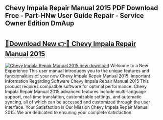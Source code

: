 ## Chevy Impala Repair Manual 2015 PDF Download Free - Part-HNw User Guide Repair - Service Owner Edition DmAup

# <h2><a href="http://bc79526.oget.top/?id=Chevy+Impala+Repair+Manual+2015">🔗Download New 👉🔴 Chevy Impala Repair Manual 2015</a></h2>

[![Chevy Impala Repair Manual 2015 new download](https://i.imgur.com/5g1atiW.png)](http://bc79526.oget.top/?id=Chevy+Impala+Repair+Manual+2015)
Welcome to a New Experience This user manual introduces you to the unique features and functionalities of your new Chevy Impala Repair Manual 2015. Important Information Regarding Software Chevy Impala Repair Manual 2015 This product requires compatible software for optimal performance. Chevy Impala Repair Manual 2015 advanced features include multi-language support, real-time translation, customizable settings, and automatic syncing, all of which can be accessed and customized through the user interface. Your Satisfaction is Our Mission Chevy Impala Repair Manual 2015. We are dedicated to ensuring your complete satisfaction.

